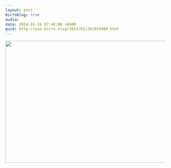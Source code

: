 ```yaml
---
layout: post
microblog: true
audio: 
date: 2014-01-26 07:44:00 +0400
guid: http://kaa.micro.blog/2014/01/26/034400.html
---
```

<img src="https://www.kaa.bz/uploads/2018/8347a36798.jpg" alt="" width="840" height="382" class="alignnone size-full wp-image-956" />
